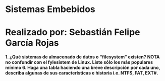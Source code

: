 # Sistemas Embebidos
# Realizado por: Sebastián Felipe García Rojas

**1. ¿Qué sistemas de almacenado de datos o “filesystem” existen? NOTA no confundir con el fylesistem de Linux. Liste sólo los más populares mínimo 6. Haga una tabla haciendo una breve descripción por cada uno, describa algunas de sus características e historia i.e. NTFS, FAT, EXT#.**
